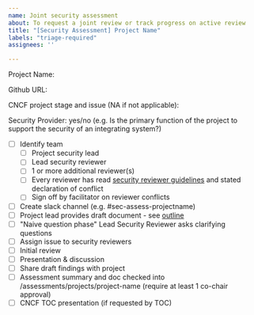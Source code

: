 ```yaml
---
name: Joint security assessment
about: To request a joint review or track progress on active review
title: "[Security Assessment] Project Name"
labels: "triage-required"
assignees: ''

---
```


Project Name:

Github URL:

<!-- For project proposals looking to go through TAG review, please indicate the stage of the project (sandbox, incubation/graduation and link to the TOC issue, else indicate NA

For example, https://github.com/cncf/toc/issues/368 (incubation)
-->
CNCF project stage and issue (NA if not applicable):

Security Provider: yes/no (e.g. Is the primary function of the project to support the security of an integrating system?)

- [ ] Identify team
  - [ ] Project security lead
  - [ ] Lead security reviewer
  - [ ] 1 or more additional reviewer(s)
  - [ ] Every reviewer has read [security reviewer guidelines](/community/assessments/guide/joint-assessment.md) and stated declaration of conflict
  - [ ] Sign off by facilitator on reviewer conflicts
- [ ] Create slack channel (e.g. #sec-assess-projectname)
- [ ] Project lead provides draft document - see [outline](/community/assessments/guide/joint-assessment.md)
- [ ] "Naive question phase" Lead Security Reviewer asks clarifying questions
- [ ] Assign issue to security reviewers
- [ ] Initial review
- [ ] Presentation & discussion
- [ ] Share draft findings with project
- [ ] Assessment summary and doc checked into /assessments/projects/project-name (require at least 1 co-chair approval)
- [ ] CNCF TOC presentation (if requested by TOC)
